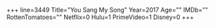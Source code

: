+++
line=3449
Title="You Sang My Song"
Year=2017
Age=""
IMDb=""
RottenTomatoes=""
Netflix=0
Hulu=1
PrimeVideo=1
Disney=0
+++

